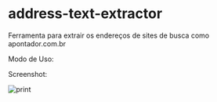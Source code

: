 address-text-extractor
======================
Ferramenta para extrair os endereços de sites de busca como apontador.com.br

Modo de Uso:


Screenshot:

![print](https://raw.github.com/CriativaSoft/address-text-extractor/master/docs/screen01.png)
